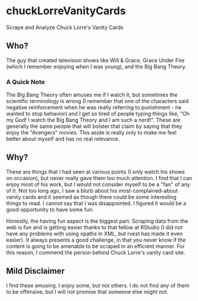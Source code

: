 # chuckLorreVanityCards
Scrape and Analyze Chuck Lorre's Vanity Cards

## Who?

The guy that created television shows like Will & Grace, Grace Under Fire (which I remember enjoying when I was young), and the Big Bang Theory. 

### A Quick Note

The Big Bang Theory often amuses me if I watch it, but sometimes the scientific terminology is wrong (I remember that one of the characters said negative reinforcement when he was really referring to punishment - he wanted to stop behavior) and I get so tired of people typing things like, "Oh my God! I watch the Big Bang Theory and I am such a nerd!". These are generally the same people that will bolster that claim by saying that they enjoy the "Avengers" movies.  This aside is really only to make me feel better about myself and has no real relevance. 

## Why?

These are things that I had seen at various points (I only watch his shows on occasion), but never really gave them too much attention. I find that I can enjoy most of his work, but I would not consider myself to be a "fan" of any of it.  Not too long ago, I saw a blurb about his most-complained-about vanity cards and it seemed as though there could be some interesting things to read. I cannot say that I was disappointed.  I figured it would be a good opportunity to have some fun.

Honestly, the having fun aspect is the biggest part.  Scraping data from the web is fun and is getting easier thanks to that fellow at RStudio (I did not have any problems with using xpaths in XML, but rvest has made it even easier). It always presents a good challenge, in that you never know if the content is going to be amenable to be scraped in an efficient manner. For this reason, I commend the person behind Chuck Lorre's vanity card site.


## Mild Disclaimer

I find these amusing. I enjoy some, but not others. I do not find any of them to be offensive, but I will not promise that someone else might not.

